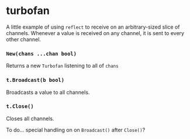 # turbofan

A little example of using `reflect` to receive on an arbitrary-sized slice of channels. Whenever a value is received on any channel, it is sent to every other channel.

### `New(chans ...chan bool)`
Returns a new `Turbofan` listening to all of `chans`

### `t.Broadcast(b bool)`
Broadcasts a value to all channels.

### `t.Close()`
Closes all channels.

To do... special handling on on `Broadcast()` after `Close()`?

